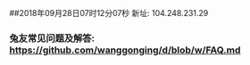 ##2018年09月28日07时12分07秒 新址: 104.248.231.29
### 兔友常见问题及解答: https://github.com/wanggonging/d/blob/w/FAQ.md
